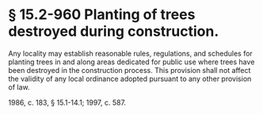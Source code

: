# § 15.2-960 Planting of trees destroyed during construction.

<p>Any locality may establish reasonable rules, regulations, and schedules for planting trees in and along areas dedicated for public use where trees have been destroyed in the construction process. This provision shall not affect the validity of any local ordinance adopted pursuant to any other provision of law.</p><p>1986, c. 183, § 15.1-14.1; 1997, c. 587.</p>